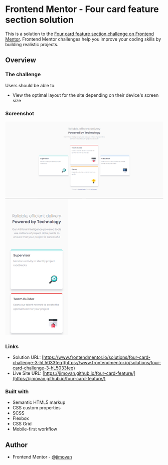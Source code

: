 # Frontend Mentor - Four card feature section solution

This is a solution to the [Four card feature section challenge on Frontend Mentor](https://www.frontendmentor.io/challenges/four-card-feature-section-weK1eFYK). Frontend Mentor challenges help you improve your coding skills by building realistic projects.

## Overview

### The challenge

Users should be able to:

- View the optimal layout for the site depending on their device's screen size

### Screenshot

<p float="left">
  <img src="./screenshots/desktop.png" width="600"/> 
  <img src="./screenshots/mobile.png" width="200"/> 
</p>

### Links

- Solution URL: [https://www.frontendmentor.io/solutions/four-card-challenge-3-hL5033feq](https://www.frontendmentor.io/solutions/four-card-challenge-3-hL5033feq)
- Live Site URL: [https://jimovan.github.io/four-card-feature/](https://jimovan.github.io/four-card-feature/)

### Built with

- Semantic HTML5 markup
- CSS custom properties
- SCSS
- Flexbox
- CSS Grid
- Mobile-first workflow

## Author

- Frontend Mentor - [@jimovan](https://www.frontendmentor.io/profile/jimovan)
